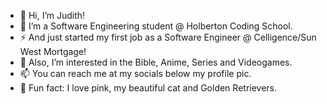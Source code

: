 - 👋 Hi, I’m Judith!
- 🌱 I’m a Software Engineering student @ Holberton Coding School.
- ⚡ And just started my first job as a Software Engineer @ Celligence/Sun West Mortgage!
- 👀 Also, I’m interested in the Bible, Anime, Series and Videogames.
- 📫 You can reach me at my socials below my profile pic.
- 💞️ Fun fact: I love pink, my beautiful cat and Golden Retrievers.

<!---
judiihh/judiihh is a ✨ special ✨ repository because its `README.md` (this file) appears on your GitHub profile.
You can click the Preview link to take a look at your changes.
--->
